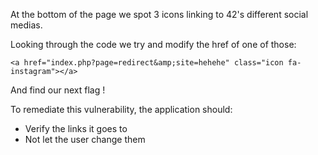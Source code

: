 At the bottom of the page we spot 3 icons linking to 42's different social medias.

Looking through the code we try and modify the href of one of those:

`<a href="index.php?page=redirect&amp;site=hehehe" class="icon fa-instagram"></a>`

And find our next flag !

To remediate this vulnerability, the application should:
 - Verify the links it goes to
 - Not let the user change them